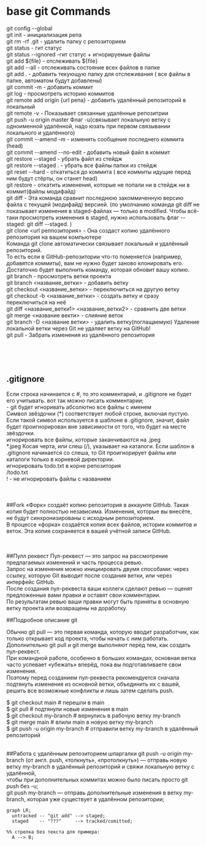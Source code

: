 # base git Commands

git config --global <br>
git init - инициализация репа <br>
git rm -rf .git - удалить папку с репозиторием <br>
git status - гит статус <br>
git status --ignored  -гит статус + игнорируемые файлы <br>
git add ${file} - отслеживать ${file} <br>
git add --all - отслеживать состояние всех файлов в папке <br>
git add . - добавить текующую папку для отслеживания ( все файлы в папке, автоматом будут добавлены)  <br>
git commit -m   - добавить коммит <br>
git log   - просмотреть историю коммитов <br>
git remote add origin {url репа} - добавить удалённый репозиторий в локальный  <br>
git remote -v   - Показывает связанные удалённые репозитрии  <br>
git push -u origin master                 Флаг -u(связывает локальную ветку с одноименной удалённой, надо юзать при первом связывании локального и удалённого)  <br>
git commit --amend -m   - изменить сообщение последнего коммита (head)  <br>
git commit --amend --no-edit - добавить новый файл в коммит <br>
git restore --staged <file>  - убрать файл из стейдж <br>
git restore --staged . - убрать все файлы папки из стейдж <br>
git reset --hard <hash> - откатиться до <hash> коммита ( все коммиты идущие перед ним будут стёрты, он станет head) <br>
git restore <file> - откатить изменения, которые не попали ни в стейдж ни в коммит(файлы модифайд) <br>
git diff - Эта команда сравнит последнюю закоммиченную версию файла  с текущей (модифайд) версией. (по умолчанию команда git diff не показывает изменения в staged-файлах — только в modified.
Чтобы всё-таки просмотреть изменения в staged, нужно использовать флаг --staged: git diff --staged. ) <br> 
git clone <url реппозитория> - Она создаст копию удалённого репозитория на вашем компьютере  <br>
Команда git clone автоматически связывает локальный и удалённый репозиторий.  <br>
То есть если в GitHub-репозитории что-то поменяется (например, добавятся коммиты), вам не нужно будет заново клонировать его. <br>
Достаточно будет выполнить команду, которая обновит вашу копию. <br>
git branch - просмотреть ветки проекта <br>
git branch <название_ветки> - добавить ветку <br>
git checkout <название_ветки> - переключиться на другую ветку <br>
git checkout -b <название_ветки> - создать ветку и сразу переключиться на неё <br>
git diff <название_ветки1> <название_ветки2> - сравнить две ветки <br>
git merge <название векти> - слияние веток <br>
git branch -D <название ветки> - удалить ветку(поглащаемую)  Удаление локальной ветки через Git не удаляет ветку на GitHub! <br> 
git pull - Забрать изменения из удалённого репозитория <br>



<br> <br> <br>
## .gitignore 
Если строка начинается с #, то это комментарий, и .gitignore не будет его учитывать.
вот так можно писать комментарии; <br>
<file>  - git будет игноривать абсолютно все файлы с именем <file> <br>
Символ звёздочки (*) соответствует любой строке, включая пустую. Если такой символ используется в шаблоне в .gitignore, значит, файл будет проигнорирован вне зависимости от того, что будет на месте звёздочки. <br>
игнорировать все файлы, которые заканчиваются на .jpeg <br>
*.jpeg
Косая черта, или слеш (/), указывает на каталоги. Если шаблон в .gitignore начинается со слеша, то Git проигнорирует файлы или каталоги только в корневой директории. <br>
игнорировать todo.txt в корне репозитория <br>
/todo.txt <br>
!<file> - не игнорировать файлы с названием <file> <br>
<br> <br> <br>
##Fork 
«Форк» создаёт копию репозитория в аккаунте GitHub. Такая копия будет полностью независима. Изменения, которые вы внесёте, не будут синхронизированы с исходным репозиторием. <br>
В процессе «форка» создаётся копия всех файлов, истории коммитов и веток. Эта копия сохраняется в вашей учётной записи GitHub. <br> <br> <br>

##Пулл реквест
Пул-реквест — это запрос на рассмотрение предлагаемых изменений и часть процесса ревью. <br>
Запрос на изменения можно инициировать двумя способами: через ссылку, которую Git выводит после создания ветки, или через интерфейс GitHub. <br>
После создания пул-реквеста ваши коллеги сделают ревью — оценят предложенные вами правки и оставят свои комментарии. <br>
По результатам ревью ваши правки могут быть приняты в основную ветку проекта или возвращены на доработку.  <br>

##Подробное описание git 

Обычно git pull — это первая команда, которую вводит разработчик, как только открывает код проекта, чтобы начать с ним работать. <br>
Дополнительно git pull и git merge выполняют перед тем, как создать пул-реквест. <br>
При командной работе, особенно в больших командах, основная ветка часто успевает «убежать» вперёд, пока вы подготавливаете свои изменения. <br>
Поэтому перед созданием пул-реквеста рекомендуется сначала подтянуть изменения из основной ветки, объединить их с вашей, решить все возможные конфликты и лишь затем сделать push.<br>

$ git checkout main # перешли в main <br>
$ git pull # подтянули новые изменения в main <br>
$ git checkout my-branch # вернулись в рабочую ветку my-branch <br>
$ git merge main # влили main в новую ветку my-branch <br>
$ git push -u origin my-branch # отправили ветку my-branch в удалённый репозиторий  <br>
<br>

##Работа с удалённым репозиторием шпаргалки
git push -u origin my-branch (от англ. push, «толкнуть», «протолкнуть») — отправь новую ветку my-branch в удалённый репозиторий и свяжи локальную ветку с удалённой,  <br>
чтобы при дополнительных коммитах можно было писать просто git push без -u; <br>
git push my-branch — отправь дополнительные изменения в ветку my-branch, которая уже существует в удалённом репозитории; <br>



```mermaid
graph LR;
  untracked -- "git add" --> staged;
  staged    -- "???"     --> tracked/comitted;

%% стрелка без текста для примера: 
  A --> B;
``` 